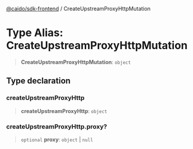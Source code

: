 [@caido/sdk-frontend](../index.md) / CreateUpstreamProxyHttpMutation

# Type Alias: CreateUpstreamProxyHttpMutation

> **CreateUpstreamProxyHttpMutation**: `object`

## Type declaration

### createUpstreamProxyHttp

> **createUpstreamProxyHttp**: `object`

### createUpstreamProxyHttp.proxy?

> `optional` **proxy**: `object` \| `null`
